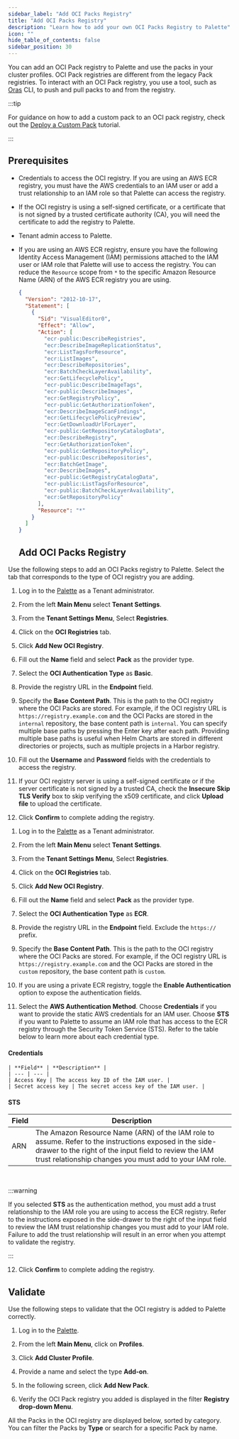 ```yaml
---
sidebar_label: "Add OCI Packs Registry"
title: "Add OCI Packs Registry"
description: "Learn how to add your own OCI Packs Registry to Palette"
icon: ""
hide_table_of_contents: false
sidebar_position: 30
---
```


You can add an OCI Pack registry to Palette and use the packs in your cluster profiles. OCI Pack registries are
different from the legacy Pack registries. To interact with an OCI Pack registry, you use a tool, such as
[Oras](https://oras.land/docs/) CLI, to push and pull packs to and from the registry.

:::tip

For guidance on how to add a custom pack to an OCI pack registry, check out the
[Deploy a Custom Pack](../../../tutorials/profiles/deploy-pack.md) tutorial.

:::

## Prerequisites

- Credentials to access the OCI registry. If you are using an AWS ECR registry, you must have the AWS credentials to an
  IAM user or add a trust relationship to an IAM role so that Palette can access the registry.

- If the OCI registry is using a self-signed certificate, or a certificate that is not signed by a trusted certificate
  authority (CA), you will need the certificate to add the registry to Palette.

- Tenant admin access to Palette.

- If you are using an AWS ECR registry, ensure you have the following Identity Access Management (IAM) permissions
  attached to the IAM user or IAM role that Palette will use to access the registry. You can reduce the `Resource` scope
  from `*` to the specific Amazon Resource Name (ARN) of the AWS ECR registry you are using.

  ```json
  {
    "Version": "2012-10-17",
    "Statement": [
      {
        "Sid": "VisualEditor0",
        "Effect": "Allow",
        "Action": [
          "ecr-public:DescribeRegistries",
          "ecr:DescribeImageReplicationStatus",
          "ecr:ListTagsForResource",
          "ecr:ListImages",
          "ecr:DescribeRepositories",
          "ecr:BatchCheckLayerAvailability",
          "ecr:GetLifecyclePolicy",
          "ecr-public:DescribeImageTags",
          "ecr-public:DescribeImages",
          "ecr:GetRegistryPolicy",
          "ecr-public:GetAuthorizationToken",
          "ecr:DescribeImageScanFindings",
          "ecr:GetLifecyclePolicyPreview",
          "ecr:GetDownloadUrlForLayer",
          "ecr-public:GetRepositoryCatalogData",
          "ecr:DescribeRegistry",
          "ecr:GetAuthorizationToken",
          "ecr-public:GetRepositoryPolicy",
          "ecr-public:DescribeRepositories",
          "ecr:BatchGetImage",
          "ecr:DescribeImages",
          "ecr-public:GetRegistryCatalogData",
          "ecr-public:ListTagsForResource",
          "ecr-public:BatchCheckLayerAvailability",
          "ecr:GetRepositoryPolicy"
        ],
        "Resource": "*"
      }
    ]
  }
  ```

  ## Add OCI Packs Registry

Use the following steps to add an OCI Packs registry to Palette. Select the tab that corresponds to the type of OCI
registry you are adding.

<Tabs groupId="registry">
<TabItem value="basic" label="Basic">

1. Log in to the [Palette](https://console.spectrocloud.com) as a Tenant administrator.

2. From the left **Main Menu** select **Tenant Settings**.

3. From the **Tenant Settings Menu**, Select **Registries**.

4. Click on the **OCI Registries** tab.

5. Click **Add New OCI Registry**.

6. Fill out the **Name** field and select **Pack** as the provider type.

7. Select the **OCI Authentication Type** as **Basic**.

8. Provide the registry URL in the **Endpoint** field.

9. Specify the **Base Content Path**. This is the path to the OCI registry where the OCI Packs are stored. For example,
   if the OCI registry URL is `https://registry.example.com` and the OCI Packs are stored in the `internal` repository,
   the base content path is `internal`. You can specify multiple base paths by pressing the Enter key after each path.
   Providing multiple base paths is useful when Helm Charts are stored in different directories or projects, such as
   multiple projects in a Harbor registry.

10. Fill out the **Username** and **Password** fields with the credentials to access the registry.

11. If your OCI registry server is using a self-signed certificate or if the server certificate is not signed by a
    trusted CA, check the **Insecure Skip TLS Verify** box to skip verifying the x509 certificate, and click **Upload
    file** to upload the certificate.

12. Click **Confirm** to complete adding the registry.

</TabItem>

<TabItem value="aws" label="AWS ECR">

1. Log in to the [Palette](https://console.spectrocloud.com) as a Tenant administrator.

2. From the left **Main Menu** select **Tenant Settings**.

3. From the **Tenant Settings Menu**, Select **Registries**.

4. Click on the **OCI Registries** tab.

5. Click **Add New OCI Registry**.

6. Fill out the **Name** field and select **Pack** as the provider type.

7. Select the **OCI Authentication Type** as **ECR**.

8. Provide the registry URL in the **Endpoint** field. Exclude the `https://` prefix.

9. Specify the **Base Content Path**. This is the path to the OCI registry where the OCI Packs are stored. For example,
   if the OCI registry URL is `https://registry.example.com` and the OCI Packs are stored in the `custom` repository,
   the base content path is `custom`.

10. If you are using a private ECR registry, toggle the **Enable Authentication** option to expose the authentication
    fields.

11. Select the **AWS Authentication Method**. Choose **Credentials** if you want to provide the static AWS credentials
    for an IAM user. Choose **STS** if you want to Palette to assume an IAM role that has access to the ECR registry
    through the Security Token Service (STS). Refer to the table below to learn more about each credential type.

#### Credentials

    | **Field** | **Description** |
    | --- | --- |
    | Access Key | The access key ID of the IAM user. |
    | Secret access key | The secret access key of the IAM user. |

#### STS

| **Field** | **Description**                                                                                                                                                                                                            |
| --------- | -------------------------------------------------------------------------------------------------------------------------------------------------------------------------------------------------------------------------- |
| ARN       | The Amazon Resource Name (ARN) of the IAM role to assume. Refer to the instructions exposed in the side-drawer to the right of the input field to review the IAM trust relationship changes you must add to your IAM role. |

<br />

:::warning

If you selected **STS** as the authentication method, you must add a trust relationship to the IAM role you are using to
access the ECR registry. Refer to the instructions exposed in the side-drawer to the right of the input field to review
the IAM trust relationship changes you must add to your IAM role. Failure to add the trust relationship will result in
an error when you attempt to validate the registry.

:::

12. Click **Confirm** to complete adding the registry.

</TabItem>

</Tabs>

## Validate

Use the following steps to validate that the OCI registry is added to Palette correctly.

1. Log in to the [Palette](https://console.spectrocloud.com).

2. From the left **Main Menu**, click on **Profiles**.

3. Click **Add Cluster Profile**.

4. Provide a name and select the type **Add-on**.

5. In the following screen, click **Add New Pack**.

6. Verify the OCI Pack registry you added is displayed in the filter **Registry drop-down Menu**.

All the Packs in the OCI registry are displayed below, sorted by category. You can filter the Packs by **Type** or
search for a specific Pack by name.
